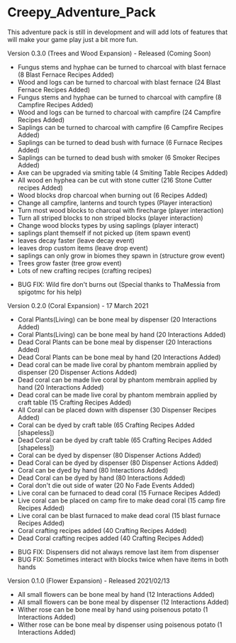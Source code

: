 # Creepy_Adventure_Pack

This adventure pack is still in development and will add lots of features that will make your game play just a bit more fun.

Version 0.3.0 (Trees and Wood Expansion) - Released (Coming Soon)
- Fungus stems and hyphae can be turned to charcoal with blast fernace (8 Blast Fernace Recipes Added)
- Wood and logs can be turned to charcoal with blast fernace (24 Blast Fernace Recipes Added)
- Fungus stems and hyphae can be turned to charcoal with campfire (8 Campfire Recipes Added)
- Wood and logs can be turned to charcoal with campfire (24 Campfire Recipes Added)
- Saplings can be turned to charcoal with campfire (6 Campfire Recipes Added)
- Saplings can be turned to dead bush with furnace (6 Furnace Recipes Added)
- Saplings can be turned to dead bush with smoker (6 Smoker Recipes Added)
- Axe can be upgraded via smiting table (4 Smiting Table Recipes Added)
- All wood en hyphea can be cut with stone cutter (216 Stone Cutter recipes Added)
- Wood blocks drop charcoal when burning out (6 Recipes Added)
- Change all campfire, lanterns and tourch types (Player interaction)
- Turn most wood blocks to charcoal with firecharge (player interaction)
- Turn all striped blocks to non striped blocks (player interaction)
- Change wood blocks types by using saplings (player interact)
- saplings plant themself if not picked up (item spawn event)
- leaves decay faster (leave decay event)
- leaves drop custom items (leave drop event)
- saplings can only grow in biomes they spawn in (structure grow event)
- Trees grow faster (tree grow event)
- Lots of new crafting recipes (crafting recipes)
	
* BUG FIX: Wild fire don't burns out (Special thanks to ThaMessia from spigotmc for his help)

Version 0.2.0 (Coral Expansion) - 17 March 2021
- Coral Plants(Living) can be bone meal by dispenser (20 Interactions Added)
- Coral Plants(Living) can be bone meal by hand (20 Interactions Added)
- Dead Coral Plants can be bone meal by dispenser (20 Interactions Added)
- Dead Coral Plants can be bone meal by hand (20 Interactions Added)
- Dead coral can be made live coral by phantom membrain applied by dispenser (20 Dispenser Actions Added)
- Dead coral can be made live coral by phantom membrain applied by hand (20 Interactions Added)
- Dead coral can be made live coral by phantom membrain applied by craft table (15 Crafting Recipes Added)
- All Coral can be placed down with dispenser (30 Dispenser Recipes Added)
- Coral can be dyed by craft table (65 Crafting Recipes Added [shapeless])
- Dead Coral can be dyed by craft table (65 Crafting Recipes Added [shapeless])
- Coral can be dyed by dispenser (80 Dispenser Actions Added)
- Dead Coral can be dyed by dispenser (80 Dispenser Actions Added)
- Coral can be dyed by hand (80 Interactions Added)
- Dead Coral can be dyed by hand (80 Interactions Added)
- Coral don't die out side of water (20 No Fade Events Added)
- Live coral can be furnaced to dead coral (15 Furnace Recipes Added)
- Live coral can be placed on camp fire to make dead coral (15 camp fire Recipes Added)
- Live coral can be blast furnaced to make dead coral (15 blast furnace Recipes Added)
- Coral crafting recipes added (40 Crafting Recipes Added)
- Dead Coral crafting recipes added (40 Crafting Recipes Added)

* BUG FIX: Dispensers did not always remove last item from dispenser
* BUG FIX: Sometimes interact with blocks twice when have items in both hands



Version 0.1.0 (Flower Expansion) - Released 2021/02/13
- All small flowers can be bone meal by hand (12 Interactions Added)
- All small flowers can be bone meal by dispenser (12 Interactions Added)
- Wither rose can be bone meal by hand using poisenous potato (1 Interactions Added)
- Wither rose can be bone meal by dispenser using poisenous potato (1 Interactions Added)


